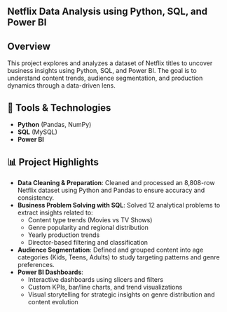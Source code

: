 ## Netflix Data Analysis using Python, SQL, and Power BI

## Overview
This project explores and analyzes a dataset of Netflix titles to uncover business insights using Python, SQL, and Power BI. The goal is to understand content trends, audience segmentation, and production dynamics through a data-driven lens.

## 🔧 Tools & Technologies
- **Python** (Pandas, NumPy)
- **SQL** (MySQL)
- **Power BI**

## 📊 Project Highlights
- **Data Cleaning & Preparation**: Cleaned and processed an 8,808-row Netflix dataset using Python and Pandas to ensure accuracy and consistency.
- **Business Problem Solving with SQL**: Solved 12 analytical problems to extract insights related to:
  - Content type trends (Movies vs TV Shows)
  - Genre popularity and regional distribution
  - Yearly production trends
  - Director-based filtering and classification
- **Audience Segmentation**: Defined and grouped content into age categories (Kids, Teens, Adults) to study targeting patterns and genre preferences.
- **Power BI Dashboards**:
  - Interactive dashboards using slicers and filters
  - Custom KPIs, bar/line charts, and trend visualizations
  - Visual storytelling for strategic insights on genre distribution and content evolution
